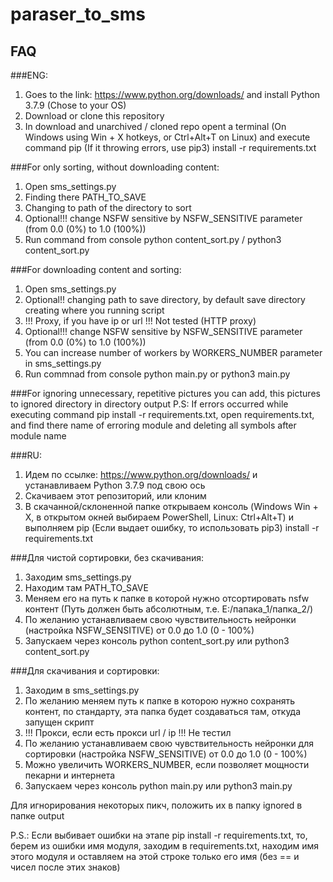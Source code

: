 # paraser_to_sms
## FAQ

###ENG:
1) Goes to the link: https://www.python.org/downloads/ and install Python 3.7.9 (Chose to your OS)
2) Download or clone this repository
3) In download and unarchived / cloned repo opent a terminal (On Windows using Win + X hotkeys, or Ctrl+Alt+T on Linux) and execute command pip (If it throwing errors, use pip3) install -r requirements.txt 

###For only sorting, without downloading content:
   1) Open sms_settings.py
   2) Finding there PATH_TO_SAVE
   3) Changing to path of the directory to sort
   4) Optional!!! change NSFW sensitive by NSFW_SENSITIVE parameter (from 0.0 (0%) to 1.0 (100%))
   5) Run command from console python content_sort.py / python3 content_sort.py
   
###For downloading content and sorting:
   1) Open sms_settings.py
   2) Optional!! changing path to save directory, by default save directory creating where you running script
   3) !!! Proxy, if you have ip or url !!! Not tested (HTTP proxy)
   4) Optional!!! change NSFW sensitive by NSFW_SENSITIVE parameter (from 0.0 (0%) to 1.0 (100%))
   5) You can increase number of workers by WORKERS_NUMBER parameter in sms_settings.py
   6) Run commnad from console python main.py or python3 main.py
   
###For ignoring unnecessary, repetitive pictures you can add, this pictures to ignored directory in directory output
P.S: If errors occurred while executing command pip install -r requirements.txt, open requirements.txt, and find there name of erroring module and deleting all symbols after module name

###RU:
1) Идем по ссылке: https://www.python.org/downloads/ и устанавливаем Python 3.7.9 под свою ось
2) Скачиваем этот репозиторий, или клоним
3) В скачанной/склоненной папке открываем консоль (Windows Win + X, в открытом окней выбираем PowerShell, Linux:  Ctrl+Alt+T) и выполняем pip (Если выдает ошибку, то использовать pip3) install -r requirements.txt

###Для чистой сортировки, без скачивания:
   1) Заходим sms_settings.py
   2) Находим там PATH_TO_SAVE
   3) Меняем его на путь к папке в которой нужно отсортировать nsfw контент (Путь должен быть абсолютным, т.е. E:/папака_1/папка_2/)
   4) По желанию устанавливаем свою чувствительность нейронки (настройка NSFW_SENSITIVE) от 0.0 до 1.0 (0 - 100%)
   5) Запускаем через консоль python content_sort.py или python3 content_sort.py

###Для скачивания и сортировки:
   1) Заходим в sms_settings.py
   2) По желанию меняем путь к папке в которою нужно сохранять контент, по стандарту, эта папка будет создаваться там, откуда запущен скрипт
   3) !!! Прокси, если есть прокси url / ip !!! Не тестил
   4) По желанию устанавливаем свою чувствительность нейронки для сортировки (настройка NSFW_SENSITIVE) от 0.0 до 1.0 (0 - 100%)
   5) Можно увеличить WORKERS_NUMBER, если позволяет мощности пекарни и интернета
   6) Запускаем через консоль python main.py или python3 main.py
   
Для игнорирования некоторых пикч, положить их в папку ignored в папке output


P.S.: Если выбивает ошибки на этапе pip install -r requirements.txt, то, берем из ошибки имя модуля, заходим в requirements.txt, находим имя этого модуля и оставляем на этой строке только его имя (без == и чисел после этих знаков)
